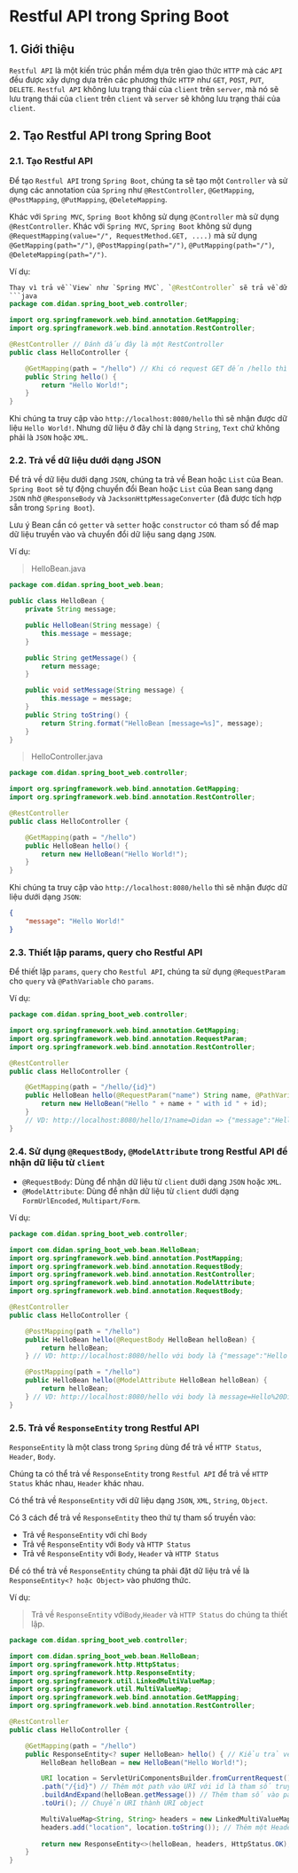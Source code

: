# Restful API trong Spring Boot
## 1. Giới thiệu
`Restful API` là một kiến trúc phần mềm dựa trên giao thức `HTTP` mà các `API` đều được xây dựng dựa trên các phương thức `HTTP` như `GET`, `POST`, `PUT`, `DELETE`. `Restful API` không lưu trạng thái của `client` trên `server`, mà nó sẽ lưu trạng thái của `client` trên `client` và `server` sẽ không lưu trạng thái của `client`.

## 2. Tạo Restful API trong Spring Boot
### 2.1. Tạo Restful API
Để tạo `Restful API` trong `Spring Boot`, chúng ta sẽ tạo một `Controller` và sử dụng các annotation của `Spring` như `@RestController`, `@GetMapping`, `@PostMapping`, `@PutMapping`, `@DeleteMapping`.

Khác với `Spring MVC`, `Spring Boot` không sử dụng `@Controller` mà sử dụng `@RestController`. 
Khác với `Spring MVC`, `Spring Boot` không sử dụng `@RequestMapping(value="/", RequestMethod.GET, ....)` mà sử dụng `@GetMapping(path="/")`, `@PostMapping(path="/")`, `@PutMapping(path="/")`, `@DeleteMapping(path="/")`.

Ví dụ:
```java
Thay vì trả về `View` như `Spring MVC`, `@RestController` sẽ trả về dữ liệu dưới dạng `JSON` hoặc `XML`.
```java
package com.didan.spring_boot_web.controller;

import org.springframework.web.bind.annotation.GetMapping;
import org.springframework.web.bind.annotation.RestController;

@RestController // Đánh dấu đây là một RestController
public class HelloController {

    @GetMapping(path = "/hello") // Khi có request GET đến /hello thì phương thức này sẽ được gọi
    public String hello() {
        return "Hello World!";
    }
}
```
Khi chúng ta truy cập vào `http://localhost:8080/hello` thì sẽ nhận được dữ liệu `Hello World!`. Nhưng dữ liệu ở đây chỉ là dạng `String`, `Text` chứ không phải là `JSON` hoặc `XML`.

### 2.2. Trả về dữ liệu dưới dạng JSON
Để trả về dữ liệu dưới dạng `JSON`, chúng ta trả về Bean hoặc `List` của Bean. `Spring Boot` sẽ tự động chuyển đổi Bean hoặc `List` của Bean sang dạng `JSON` nhờ `@ResponseBody` và `JacksonHttpMessageConverter` (đã được tích hợp sẵn trong `Spring Boot`).

Lưu ý Bean cần có `getter` và `setter` hoặc `constructor` có tham số để map dữ liệu truyền vào và chuyển đổi dữ liệu sang dạng `JSON`.

Ví dụ:
>HelloBean.java
```java
package com.didan.spring_boot_web.bean;

public class HelloBean {
    private String message;

    public HelloBean(String message) {
        this.message = message;
    }

    public String getMessage() {
        return message;
    }

    public void setMessage(String message) {
        this.message = message;
    }
    public String toString() {
        return String.format("HelloBean [message=%s]", message);
    }
}
```
> HelloController.java
```java
package com.didan.spring_boot_web.controller;

import org.springframework.web.bind.annotation.GetMapping;
import org.springframework.web.bind.annotation.RestController;

@RestController
public class HelloController {

    @GetMapping(path = "/hello")
    public HelloBean hello() {
        return new HelloBean("Hello World!");
    }
}
```
Khi chúng ta truy cập vào `http://localhost:8080/hello` thì sẽ nhận được dữ liệu dưới dạng `JSON`:
```json
{
    "message": "Hello World!"
}
```

### 2.3. Thiết lập params, query cho Restful API
Để thiết lập `params`, `query` cho `Restful API`, chúng ta sử dụng `@RequestParam` cho `query` và `@PathVariable` cho `params`.

Ví dụ:
```java
package com.didan.spring_boot_web.controller;

import org.springframework.web.bind.annotation.GetMapping;
import org.springframework.web.bind.annotation.RequestParam;
import org.springframework.web.bind.annotation.RestController;

@RestController
public class HelloController {

    @GetMapping(path = "/hello/{id}") 
    public HelloBean hello(@RequestParam("name") String name, @PathVariable("id") String id) {
        return new HelloBean("Hello " + name + " with id " + id);
    }
    // VD: http://localhost:8080/hello/1?name=Didan => {"message":"Hello Didan with id 1"}
}
```

### 2.4. Sử dụng `@RequestBody`, `@ModelAttribute` trong Restful API để nhận dữ liệu từ `client`
- `@RequestBody`: Dùng để nhận dữ liệu từ `client` dưới dạng `JSON` hoặc `XML`.
- `@ModelAttribute`: Dùng để nhận dữ liệu từ `client` dưới dạng `FormUrlEncoded`, `Multipart/Form`.

Ví dụ:
```java
package com.didan.spring_boot_web.controller;

import com.didan.spring_boot_web.bean.HelloBean;
import org.springframework.web.bind.annotation.PostMapping;
import org.springframework.web.bind.annotation.RequestBody;
import org.springframework.web.bind.annotation.RestController;
import org.springframework.web.bind.annotation.ModelAttribute;
import org.springframework.web.bind.annotation.RequestBody;

@RestController
public class HelloController {

    @PostMapping(path = "/hello")
    public HelloBean hello(@RequestBody HelloBean helloBean) {
        return helloBean;
    } // VD: http://localhost:8080/hello với body là {"message":"Hello Didan"} => {"message":"Hello Didan"}

    @PostMapping(path = "/hello")
    public HelloBean hello(@ModelAttribute HelloBean helloBean) {
        return helloBean;
    } // VD: http://localhost:8080/hello với body là message=Hello%20Didan => {"message":"Hello Didan"}
}
```

### 2.5. Trả về `ResponseEntity` trong Restful API
`ResponseEntity` là một class trong `Spring` dùng để trả về `HTTP Status`, `Header`, `Body`.

Chúng ta có thể trả về `ResponseEntity` trong `Restful API` để trả về `HTTP Status` khác nhau, `Header` khác nhau.

Có thể trả về `ResponseEntity` với dữ liệu dạng `JSON`, `XML`, `String`, `Object`.

Có 3 cách để trả về `ResponseEntity` theo thứ tự tham số truyền vào:
- Trả về `ResponseEntity` với chỉ `Body` 
- Trả về `ResponseEntity` với `Body` và `HTTP Status`
- Trả về `ResponseEntity` với `Body`, `Header` và `HTTP Status`

Để có thể trả về `ResponseEntity` chúng ta phải đặt dữ liệu trả về là `ResponseEntity<? hoặc Object>` vào phương thức.

Ví dụ:
> Trả về `ResponseEntity` với`Body`,`Header` và `HTTP Status` do chúng ta thiết lập.
```java
package com.didan.spring_boot_web.controller;

import com.didan.spring_boot_web.bean.HelloBean;
import org.springframework.http.HttpStatus;
import org.springframework.http.ResponseEntity;
import org.springframework.util.LinkedMultiValueMap;
import org.springframework.util.MultiValueMap;
import org.springframework.web.bind.annotation.GetMapping;
import org.springframework.web.bind.annotation.RestController;

@RestController
public class HelloController {

    @GetMapping(path = "/hello")
    public ResponseEntity<? super HelloBean> hello() { // Kiểu trả về phải là ResponseEntity<? super HelloBean>
        HelloBean helloBean = new HelloBean("Hello World!");

        URI location = ServletUriComponentsBuilder.fromCurrentRequest() // Lây ra URI từ request hiện tại
        .path("/{id}") // Thêm một path vào URI với id là tham số truyền vào
        .buildAndExpand(helloBean.getMessage()) // Thêm tham số vào path vừa tạo
        .toUri(); // Chuyển URI thành URI object

        MultiValueMap<String, String> headers = new LinkedMultiValueMap<>(); // Tạo một MultiValueMap để lưu trữ Header
        headers.add("location", location.toString()); // Thêm một Header vào MultiValueMap với key là location, value là URI. Để cho client biết nơi lấy dữ liệu
        
        return new ResponseEntity<>(helloBean, headers, HttpStatus.OK); // Trả về ResponseEntity với Body là helloBean, Header là headers, HTTP Status là OK, lưu ý thứ tự truyền vào và không có kiểu trả về bên trong ResponseEntity<>
    }
}
```